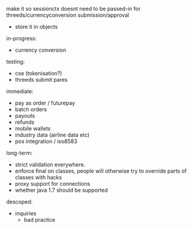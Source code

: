 make it so sessionctx doesnt need to be passed-in for threeds/currencyconversion submission/approval
- store it in objects


in-progress:
- currency conversion

testing:
- cse (tokenisation?)
- threeds submit pares

immediate:
- pay as order / futurepay
- batch orders
- payouts
- refunds
- mobile wallets
- industry data (airline data etc)
- pos integration / iso8583

long-term:
- strict validation everywhere.
- enforce final on classes, people will otherwise try to override parts of classes with hacks
- proxy support for connections
- whether java 1.7 should be supported

descoped:
- inquiries
    - bad practice

